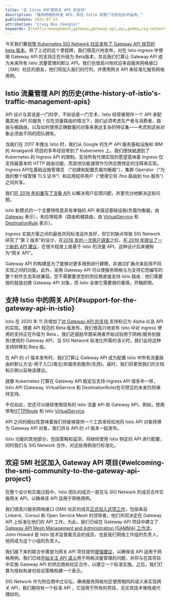 ```yaml
---
title: "在 Istio 中扩展网关 API 的支持"
description: "服务网格的标准 API，将在 Istio 和更广泛的社区中运用。"
publishdate: 2022-07-13
attribution: "Craig Box (Google)"
keywords: [traffic-management,gateway,gateway-api,api,gamma,sig-network]
---
```


今天我们要[祝贺 Kubernetes SIG Network 社区发布了 Gateway API 规范的 beta 版本](https://kubernetes.io/blog/2022/07/13/gateway-api-graduates-to-beta/)。除了上述的这个里程碑，我们很高兴地宣布，对在 Istio ingress 中使用 Gateway API 的支持正在升级为 Beta版本，并且我们打算让 Gateway API 成为未来所有 Istio 流量管理的默认 API。我们也很高兴地欢迎来自服务网格接口（SMI）社区的朋友，他们将加入我们的行列，并使用网关 API 来标准化服务网格用例。

## Istio 流量管理 API 的历史{#the-history-of-istio's-traffic-management-apis}

API 设计与其说是一门科学，不如说是一门艺术，Istio 经常被用作一个 API 来配置其他 API 的服务！仅在流量路由的情况下，我们必须考虑生产者与消费者、路由与被路由，以及如何使用正确数量的对象来表达复杂的特征集——考虑到这些对象必须由不同的团队拥有。

当我们在 2017 年推出 Istio 时，我们从 Google 的生产 API 服务基础设施和 IBM 的 Amalgam8 项目的多年经验带到了 Kubernetes 上。我们很快就遇到了 Kubernetes 的 Ingress API 的限制。支持所有代理实现的愿望意味着 Ingress 仅支持最基本的 HTTP 路由功能，而其他功能通常作为供应商特定的注释来实现。Ingress API在基础设施管理员 （"创建和配置负载均衡器"），集群 Operator（"为我的整个域管理 TLS 证书"）和应用程序用户（“使用它将 /foo 路由到 foo 服务”）之间共享。

我们[在 2018 年初重写了流量 API](/zh/blog/2018/v1alpha3-routing/) 以解决用户反馈问题，并更充分地解决这些问题。

Istio 新模式的一个主要特性是具有单独的 API 来描述基础设施(负载均衡器，由 [Gateway](/zh/docs/concepts/traffic-management/#gateways) 表示），和应用程序（路由和被路由，由 [VirtualService](/zh/docs/concepts/traffic-management/#virtual-services) 和 [DestinationRule](/zh/docs/concepts/traffic-management/#destination-rules) 表示）。

Ingress 实施方案之间的最低共同标准运作良好，但它的缺点导致 SIG Network 研究了“第 2 版本”的设计。在[2018 年的一次用户调查](https://github.com/bowei/k8s-ingress-survey-2018/blob/master/survey.pdf)之后，[在 2019 年提出了一个新的 API 建议](https://www.youtube.com/watch?v=Ne9UJL6irXY)，在很大程度上是基于 Istio 的流量 API。这种设计后来被称为“网关 API”。

Gateway API 的构建是为了能够对更多用例进行建模，并通过扩展点来启用不同实现之间的功能。此外，采用 Gateway API 可以使服务网格与为支持它而编写的整个软件生态系统兼容。您不需要要求您的供应商直接支持 Istio 路由：他们需要做的就是创建 Gateway API 对象，而 Istio 会做它需要做的事情，开箱即用。

## 支持 Istio 中的网关 API{#support-for-the-gateway-api-in-istio}

Istio 在 2020 年 11 月增加了[对 Gateway API 的支持](/zh/docs/tasks/traffic-management/ingress/gateway-api/),支持标记为 Alpha 以及 API 的实现。随着 API 规范的 Beta 版发布，我们很高兴地宣布 Istio 中对 ingress 使用的支持正在升级为 Beta 。我们还鼓励早期采用者开始试验用于网格(服务到服务)使用的 Gateway API，当 SIG Network 标准化所需的语义时，我们会将这种支持转移到 Beta 版。

在 API 的 v1 版本发布时，我们打算让 Gateway API 成为配置 Istio 中所有流量路由的默认方法-用于入口(南北)和服务到服务(东西)。届时，我们将更改我们的文档和示例以反映该建议。

就像 Kubernetes 打算在 Gateway API 稳定后支持 Ingress API 很多年一样，Istio API (Gateway, VirtualService 和 DestinationRule)在可预见的未来仍将保持支持。

不仅如此，您还可以继续使用现有的 Istio 流量 API 和 Gateway API，例如，使用带有[HTTPRoute](https://gateway-api.sigs.k8s.io/v1beta1/api-types/httproute/) 和 Istio [VirtualService](/docs/reference/config/networking/virtual-service/).

API 之间的相似性意味着我们将能够提供一个工具来轻松地将 Istio API 对象转换为 Gateway API 对象，我们将与 API 的 v1 版本一起发布。

Istio 功能的其他部分，包括策略和遥测，将继续使用 Istio 特定的 API 进行配置，同时我们与 SIG Network 合作，对这些用例进行标准化。

## 欢迎 SMI 社区加入 Gateway API 项目{#welcoming-the-smi-community-to-the-gateway-api-project}

在整个设计和实施过程中，Istio 团队的成员一直在与 SIG Network 的成员合作实施网关 API，以确保该 API 适用于网格用例。

我们很高兴服务网格接口 (SMI) 社区的成员[正式加入这项工作](https://smi-spec.io/blog/announcing-smi-gateway-api-gamma)，包括来自 Linkerd、Consul 和 Open Service Mesh 的领导者，他们共同决定在 Gateway API 上标准化他们的 API 工作。为此，我们已经在 Gateway API 项目中建立了[Gateway API Mesh Management and Administration (GAMMA) 工作流](https://gateway-api.sigs.k8s.io/contributing/gamma/)。John Howard 是 Istio 技术监督委员会的成员，也是我们网络工作组的负责人，他将成为这个小组的负责人。

我们接下来的联合步骤是为网关 API 项目提供[增强建议](https://gateway-api.sigs.k8s.io/v1alpha2/contributing/gep/)，以确保该 API 适用于网格用例。我们已经[开始关注 API 语义](https://docs.google.com/document/d/1T_DtMQoq2tccLAtJTpo3c0ohjm25vRS35MsestSL9QU/edit)用于网格流量管理的问题，并将与在其项目中实施 Gateway API 的供应商和社区合作，以建立一个标准实施。之后，我们打算为授权和身份验证策略构建一个表示。

SIG Network 作为供应商中立论坛，确保服务网格社区使用相同的语义来实现网关 API，我们期待有一个标准 API ，它适用于所有的项目，无论其技术堆栈或代理如何。
